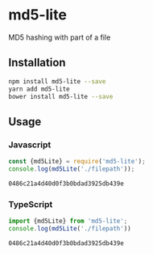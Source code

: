 # md5-lite
MD5 hashing with part of a file

## Installation 
```sh
npm install md5-lite --save
yarn add md5-lite
bower install md5-lite --save
```
## Usage

### Javascript
```javascript
const {md5Lite} = require('md5-lite');
console.log(md5Lite('./filepath'));
```
```sh
0486c21a4d40d0f3b0bdad3925db439e
```

### TypeScript
```typescript
import {md5Lite} from 'md5-lite';
console.log(md5Lite('./filepath'))
```
```sh
0486c21a4d40d0f3b0bdad3925db439e
```
